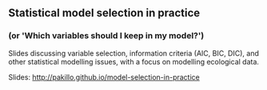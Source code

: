 ## Statistical model selection in practice

### (or 'Which variables should I keep in my model?')

Slides discussing variable selection, information criteria (AIC, BIC, DIC), and other statistical modelling issues, with a focus on modelling ecological data. 

Slides: http://pakillo.github.io/model-selection-in-practice

